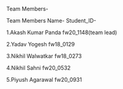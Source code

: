 Team Members-

Team Members Name- Student_ID-

1.Akash Kumar Panda fw20_1148(team lead)

2.Yadav Yogesh fw18_0129

3.Nikhil Walwatkar fw18_0273

4.Nikhil Sahni  fw20_0532

5.Piyush Agarawal fw20_0931